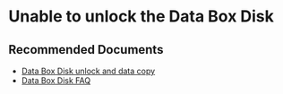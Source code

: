 
<properties
	pageTitle="Data Box setup and configuration"
	description="Learn how to handle issues related to Data Box Disk unlock and data copy"
	service="microsoft.databox.jobs"
	resource=""
	authors="madhurinms"
	ms.author="madhn"
	displayOrder=""
	selfHelpType="generic"
	supportTopicIds="32639204"
	resourceTags=""
	productPesIds="16505"
	cloudEnvironments="public,fairfax,mooncake, usnat, ussec"
	articleId="32639204"
	ownershipId="StorageMediaEdge_DataBox"
/>

# Unable to unlock the Data Box Disk

## **Recommended Documents**

* [Data Box Disk unlock and data copy](https://docs.microsoft.com/azure/databox/data-box-disk-deploy-set-up)<br>
* [Data Box Disk FAQ](https://docs.microsoft.com/azure/databox/data-box-disk-faq)<br>




